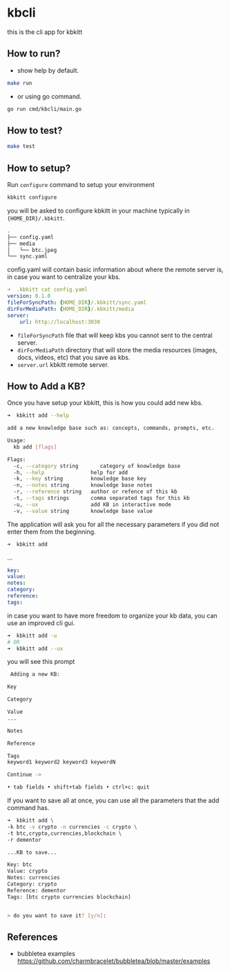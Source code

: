 # kbcli

this is the cli app for kbkitt

## How to run?

* show help by default.

```sh
make run
```

* or using go command.

```sh
go run cmd/kbcli/main.go
```

## How to test?

```sh
make test
```

## How to setup?

Run `configure` command to setup your environment

```sh
kbkitt configure
```

you will be asked to configure kbkitt in your machine typically in `{HOME_DIR}/.kbkitt`.

```sh
.
├── config.yaml
├── media
│   └── btc.jpeg
└── sync.yaml
```

config.yaml will contain basic information about where the remote server is, in case you want to centralize your kbs.

```yaml
➜  .kbkitt cat config.yaml
version: 0.1.0
fileForSyncPath: {HOME_DIR}/.kbkitt/sync.yaml
dirForMediaPath: {HOME_DIR}/.kbkitt/media
server:
    url: http://localhost:3030
```

* `fileForSyncPath` file that will keep kbs you cannot sent to the central server.
* `dirForMediaPath` directory that will store the media resources (images, docs, videos, etc) that you save as kbs.
* `server.url` kbkitt remote server.

## How to Add a KB?

Once you have setup your kbkitt, this is how you could add new kbs.

```sh
➜  kbkitt add --help

add a new knowledge base such as: concepts, commands, prompts, etc.

Usage:
  kb add [flags]

Flags:
  -c, --category string       category of knowledge base
  -h, --help               help for add
  -k, --key string         knowledge base key
  -n, --notes string       knowledge base notes
  -r, --reference string   author or refence of this kb
  -t, --tags strings       comma separated tags for this kb
  -u, --ux                 add KB in interactive mode
  -v, --value string       knowledge base value
```

The application will ask you for all the necessary parameters if you did not enter them from the beginning.

```sh
➜  kbkitt add
```
...
```yaml
key:
value:
notes:
category:
reference:
tags:
```

in case you want to have more freedom to organize your kb data, you can use an improved cli gui.

```sh
➜  kbkitt add -u
# OR
➜  kbkitt add --ux
```

you will see this prompt

```sh
 Adding a new KB:

Key

Category

Value
...

Notes

Reference

Tags
keyword1 keyword2 keyword3 keywordN

Continue ->

• tab fields • shift+tab fields • ctrl+c: quit
```

If you want to save all at once, you can use all the parameters that the add command has.

```sh
➜  kbkitt add \
-k btc -v crypto -n currencies -c crypto \
-t btc,crypto,currencies,blockchain \
-r dementor

...KB to save...

Key: btc
Value: crypto
Notes: currencies
Category: crypto
Reference: dementor
Tags: [btc crypto currencies blockchain]


> do you want to save it? [y/n]:
```

## References

* bubbletea examples
https://github.com/charmbracelet/bubbletea/blob/master/examples